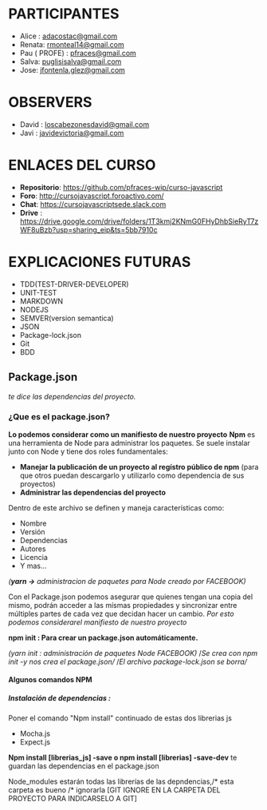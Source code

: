 # PARTICIPANTES

*	Alice : adacostac@gmail.com
*	Renata: rmonteal14@gmail.com
*	Pau ( PROFE) : pfraces@gmail.com
*	Salva: puglisisalva@gmail.com
*	Jose: jfontenla.glez@gmail.com
# OBSERVERS 
*	David : loscabezonesdavid@gmail.com
*   Javi : javidevictoria@gmail.com

# ENLACES DEL CURSO
*	**Repositorio**: https://github.com/pfraces-wip/curso-javascript
*	 **Foro**: http://cursojavascript.foroactivo.com/
*	 **Chat**:  https://cursojavascriptsede.slack.com
*	**Drive** : https://drive.google.com/drive/folders/1T3kmj2KNmG0FHyDhbSieRyT7zWF8uBzb?usp=sharing_eip&ts=5bb7910c

# EXPLICACIONES FUTURAS

*	TDD(TEST-DRIVER-DEVELOPER)
*	UNIT-TEST
*	MARKDOWN
*	NODEJS
*	SEMVER(version semantica)
*	JSON
*	Package-lock.json
*	Git
*	BDD

## Package.json 
*te dice las dependencias del proyecto.*
### ¿Que es el package.json? 
**Lo podemos considerar como un manifiesto de nuestro proyecto**
**Npm** es una herramienta de Node para administrar los paquetes. Se suele instalar junto con Node y tiene dos roles fundamentales:
* **Manejar la publicación de un proyecto al regístro público de npm** (para que otros puedan descargarlo y utilizarlo como dependencia de sus proyectos)
* **Administrar las dependencias del proyecto**

Dentro de este archivo se definen y maneja características como:
* Nombre
* Versión
* Dependencias
* Autores
* Licencia
* Y mas…

_(**yarn ->** administracion de paquetes para Node creado por FACEBOOK)_

Con el Package.json podemos asegurar que quienes tengan una copia del mismo, podrán acceder a las mísmas propiedades y sincronizar entre múltiples partes de cada vez que decidan hacer un cambio. _Por esto podemos considerarel manifiesto de nuestro proyecto_

**npm init : Para crear un package.json automáticamente.**

_(yarn init : administración de paquetes Node FACEBOOK)_
/*Se crea con npm init -y nos crea el package.json/*
/*El archivo package-lock.json se borra/*

#### Algunos comandos NPM
##### **Instalación de dependencias :**
Poner el comando "Npm install" continuado de estas dos librerias js
* Mocha.js
* Expect.js

**Npm install [librerias_js] -save o npm install [librerias] -save-dev** te guardan las dependencias en el package.json

Node_modules estarán todas las librerías de las depndencias,/* esta carpeta es bueno /* ignorarla [GIT IGNORE EN LA CARPETA DEL PROYECTO PARA INDICARSELO A GIT]